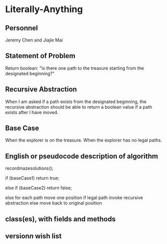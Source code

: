 ﻿# Literally-Anything

## Personnel
Jeremy Chen and Jiajie Mai

## Statement of Problem

Return boolean: "Is there one path to the treasure starting from the designated beginning?"

## Recursive Abstraction

When I am asked if a path exists from the designated beginning, 
the recursive abstraction should be able to return a boolean value 
if a path exists after I have moved.

## Base Case

When the explorer is on the treasure.
When the explorer has no legal paths.

## English or pseudocode description of algorithm

recordmazesolutions();

if (baseCase1)
return true;

else if (baseCase2)
return false;

else
	for each path
		move one position
		if legal path
			invoke recursive abstraction
		else 
			move back to original position

## class(es), with fields and methods



## version*n* wish list



